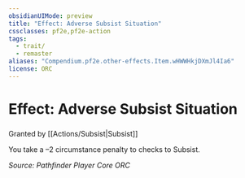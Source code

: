 ```yaml
---
obsidianUIMode: preview
title: "Effect: Adverse Subsist Situation"
cssclasses: pf2e,pf2e-action
tags:
  - trait/
  - remaster
aliases: "Compendium.pf2e.other-effects.Item.wHWWHkjDXmJl4Ia6"
license: ORC
---
```

# Effect: Adverse Subsist Situation

### 






Granted by [[Actions/Subsist|Subsist]]

You take a –2 circumstance penalty to checks to Subsist.

*Source: Pathfinder Player Core*
*ORC*